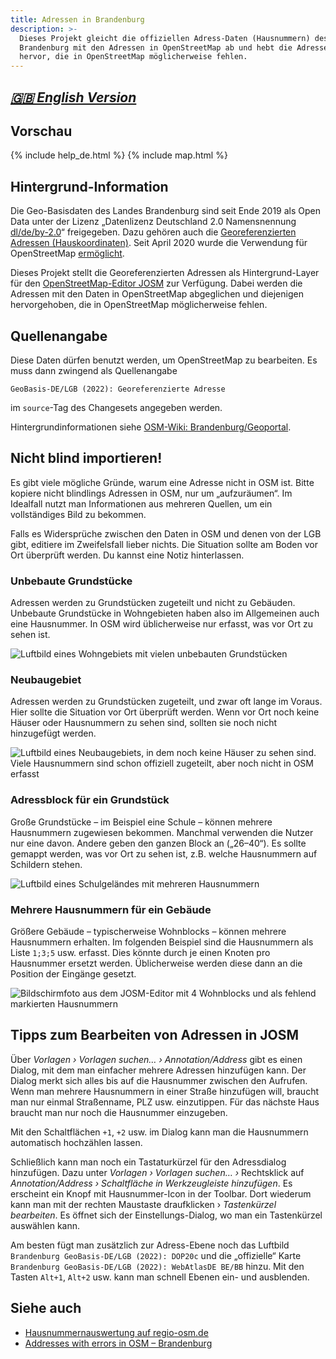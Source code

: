 ```yaml
---
title: Adressen in Brandenburg
description: >-
  Dieses Projekt gleicht die offiziellen Adress-Daten (Hausnummern) des Landes
  Brandenburg mit den Adressen in OpenStreetMap ab und hebt die Adressen
  hervor, die in OpenStreetMap möglicherweise fehlen.
---
```


## *[🇬🇧 English Version](en)*


## Vorschau

{% include help_de.html %}
{% include map.html %}


## Hintergrund-Information

Die Geo-Basisdaten des Landes Brandenburg sind seit Ende 2019 als Open Data
unter der Lizenz „Datenlizenz Deutschland 2.0 Namensnennung
[dl/de/by-2.0](https://www.govdata.de/dl-de/by-2-0)“
freigegeben. Dazu gehören auch die
[Georeferenzierten Adressen (Hauskoordinaten)](https://geobasis-bb.de/lgb/de/geodaten/liegenschaftskataster/georeferenzierte-adresse/).
Seit April 2020 wurde die Verwendung für OpenStreetMap
[ermöglicht](https://wiki.openstreetmap.org/wiki/Brandenburg/Geoportal).

Dieses Projekt stellt die Georeferenzierten Adressen als Hintergrund-Layer für
den
[OpenStreetMap-Editor JOSM](https://josm.openstreetmap.de/)
zur Verfügung. Dabei werden die Adressen mit den Daten in OpenStreetMap
abgeglichen und diejenigen hervorgehoben, die in OpenStreetMap möglicherweise
fehlen.


## Quellenangabe

Diese Daten dürfen benutzt werden, um OpenStreetMap zu bearbeiten. Es muss dann
zwingend als Quellenangabe

    GeoBasis-DE/LGB (2022): Georeferenzierte Adresse

im `source`-Tag des Changesets angegeben werden.

Hintergrundinformationen siehe
[OSM-Wiki: Brandenburg/Geoportal](https://wiki.openstreetmap.org/wiki/Brandenburg/Geoportal).


## Nicht blind importieren!

Es gibt viele mögliche Gründe, warum eine Adresse nicht in OSM ist. Bitte
kopiere nicht blindlings Adressen in OSM, nur um „aufzuräumen“. Im Idealfall
nutzt man Informationen aus mehreren Quellen, um ein vollständiges Bild zu
bekommen.

Falls es Widersprüche zwischen den Daten in OSM und denen von der LGB gibt,
editiere im Zweifelsfall lieber nichts. Die Situation sollte am Boden vor Ort
überprüft werden. Du kannst eine Notiz hinterlassen.


### Unbebaute Grundstücke

Adressen werden zu Grundstücken zugeteilt und nicht zu Gebäuden. Unbebaute
Grundstücke in Wohngebieten haben also im Allgemeinen auch eine Hausnummer. In
OSM wird üblicherweise nur erfasst, was vor Ort zu sehen ist.

![Luftbild eines Wohngebiets mit vielen unbebauten Grundstücken](/brandenburg-addresses/assets/images/empty_lots.jpg)


### Neubaugebiet

Adressen werden zu Grundstücken zugeteilt, und zwar oft lange im Voraus. Hier
sollte die Situation vor Ort überprüft werden. Wenn vor Ort noch keine Häuser
oder Hausnummern zu sehen sind, sollten sie noch nicht hinzugefügt werden.

![Luftbild eines Neubaugebiets, in dem noch keine Häuser zu sehen sind. Viele Hausnummern sind schon offiziell zugeteilt, aber noch nicht in OSM erfasst](/brandenburg-addresses/assets/images/construction_site.jpg)


### Adressblock für ein Grundstück

Große Grundstücke – im Beispiel eine Schule – können mehrere Hausnummern
zugewiesen bekommen. Manchmal verwenden die Nutzer nur eine davon. Andere geben
den ganzen Block an („26–40“). Es sollte gemappt werden, was vor Ort zu sehen
ist, z.B. welche Hausnummern auf Schildern stehen.

![Luftbild eines Schulgeländes mit mehreren Hausnummern](/brandenburg-addresses/assets/images/school.jpg)


### Mehrere Hausnummern für ein Gebäude

Größere Gebäude – typischerweise Wohnblocks – können mehrere Hausnummern
erhalten. Im folgenden Beispiel sind die Hausnummern als Liste `1;3;5` usw.
erfasst. Dies könnte durch je einen Knoten pro Hausnummer ersetzt werden.
Üblicherweise werden diese dann an die Position der Eingänge gesetzt.

![Bildschirmfoto aus dem JOSM-Editor mit 4 Wohnblocks und als fehlend markierten Hausnummern](/brandenburg/addresses/assets/images/apartments.jpg)


## Tipps zum Bearbeiten von Adressen in JOSM

Über *Vorlagen › Vorlagen suchen… › Annotation/Address* gibt es einen Dialog,
mit dem man einfacher mehrere Adressen hinzufügen kann. Der Dialog merkt sich
alles bis auf die Hausnummer zwischen den Aufrufen. Wenn man mehrere
Hausnummern in einer Straße hinzufügen will, braucht man nur einmal
Straßenname, PLZ usw. einzutippen. Für das nächste Haus braucht man nur noch
die Hausnummer einzugeben.

Mit den Schaltflächen `+1`, `+2` usw. im Dialog kann man die Hausnummern
automatisch hochzählen lassen.

Schließlich kann man noch ein Tastaturkürzel für den Adressdialog hinzufügen.
Dazu unter *Vorlagen › Vorlagen suchen… ›* Rechtsklick auf *Annotation/Address
› Schaltfläche in Werkzeugleiste hinzufügen*. Es erscheint ein Knopf mit
Hausnummer-Icon in der Toolbar. Dort wiederum kann man mit der rechten
Maustaste draufklicken › *Tastenkürzel bearbeiten*. Es öffnet sich der
Einstellungs-Dialog, wo man ein Tastenkürzel auswählen kann.

Am besten fügt man zusätzlich zur Adress-Ebene noch das Luftbild `Brandenburg
GeoBasis-DE/LGB (2022): DOP20c` und die „offizielle“ Karte `Brandenburg
GeoBasis-DE/LGB (2022): WebAtlasDE BE/BB` hinzu. Mit den Tasten `Alt+1`,
`Alt+2` usw. kann man schnell Ebenen ein- und ausblenden.


## Siehe auch

* [Hausnummernauswertung auf regio-osm.de](https://regio-osm.de/hausnummerauswertung/)
* [Addresses with errors in OSM – Brandenburg](https://osm.zz.de/dbview/?db=addresses-bb&layer=addresserror#52.42587,13.61755,8z)
